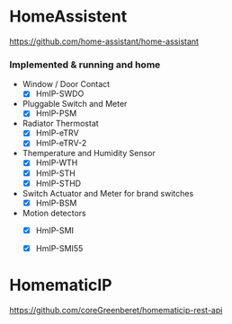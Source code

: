# HomeAssistent
https://github.com/home-assistant/home-assistant

### Implemented & running and home
 
- Window / Door Contact
  - [x] HmIP-SWDO

- Pluggable Switch and Meter
  - [x] HmIP-PSM
  
- Radiator Thermostat
  - [x] HmIP-eTRV
  - [x] HmIP-eTRV-2
 
- Themperature and Humidity Sensor
  - [x] HmIP-WTH
  - [x] HmIP-STH
  - [x] HmIP-STHD

- Switch Actuator and Meter for brand switches
  - [x] HmIP-BSM
 
- Motion detectors
  - [x] HmIP-SMI
  - [x] HmIP-SMI55




# HomematicIP
https://github.com/coreGreenberet/homematicip-rest-api
